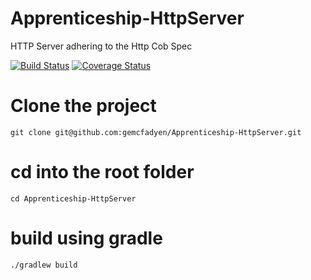 # Apprenticeship-HttpServer
HTTP Server adhering to the Http Cob Spec

[![Build Status](https://travis-ci.org/gemcfadyen/Apprenticeship-HttpServer.svg?branch=master)](https://travis-ci.org/gemcfadyen/Apprenticeship-HttpServer)    [![Coverage Status](https://coveralls.io/repos/github/gemcfadyen/Apprenticeship-HttpServer/badge.svg?branch=master)](https://coveralls.io/github/gemcfadyen/Apprenticeship-HttpServer?branch=master)
# Clone the project
`git clone git@github.com:gemcfadyen/Apprenticeship-HttpServer.git`

# cd into the root folder
`cd Apprenticeship-HttpServer`

# build using gradle
`./gradlew build`
